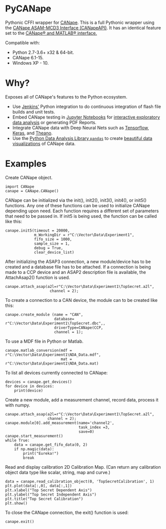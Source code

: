 # PyCANape
Pythonic CFFI wrapper for [CANape](https://vector.com/vi_canape_en.html). This is a full Pythonic wrapper using the [CANape ASAM-MCD3 Interface (CANapeAPI)](http://vector.com/portal/medien/cmc/application_notes/AN-AMC-1-103_CANape_ASAM_MCD3_Interface.pdf). It has an identical feature set to the [CANape® and MATLAB® interface.](http://vector.com/portal/medien/cmc/application_notes/AN-IMC-1-004_Interface_Programming_between_CANape_and_MATLAB.pdf)

Compatible with:

- Python 2.7-3.6+ x32 & 64-bit.
- CANape 6.1-15.
- Windows XP - 10.

# Why?
Exposes all of CANape's features to the Python ecosystem.

- Use [Jenkins'](https://jenkins.io) Python integration to do continuous integration of flash file builds and unit tests.
- Embed CANape testing in [Jupyter Notebooks](http://jupyter.org) for [interactive exploratory data analysis](https://blog.dominodatalab.com/lesser-known-ways-of-using-notebooks/) or generating PDF Reports.
- Integrate CANape data with Deep Neural Nets such as [Tensorflow](https://www.tensorflow.org), [Keras](https://keras.io), and [Theano](http://deeplearning.net/software/theano/).
- Use the [Python Data Analysis Library ``pandas``](http://pandas.pydata.org) to create [beautiful data visualizations](http://www.randalolson.com/2014/06/28/how-to-make-beautiful-data-visualizations-in-python-with-matplotlib/) of CANape data.

# Examples

Create CANape object.

    import CANape
    canape = CANape.CANape()

CANape can be initialized via the init(), init2(), init3(), init4(), or init5() functions.  Any one of these functions can be used to initialize CANape depending upon need. Each function requires a different set of parameters that need to be passed in. If init5 is being used, the function can be called like this: 

    canape.init5(timeout = 20000,
                 m_WorkingDir = r"C:\Vector\Data\Experiment1",
                 fifo_size = 1000, 
                 sample_size = 1,
                 debug = True,
                 clear_device_list)

After initializing the ASAP3 connection, a new module/device has to be created and a database file has to be attached. If a connection is being made to a CCP device and an ASAP2 description file is available, the AttachAsap2() function is used. 

    canape.attach_asap(a2l=r"C:\Vector\Data\Experiment1\TopSecret.a2l",
                        channel = 2);

To create a connection to a CAN device, the module can to be created like this: 

    canape.create_module (name = "CAN", 
                          database= r"C:\Vector\Data\Experiment1\TopSecret.dbc",,
                          driverType=CANape(CCP, 
                          channel = 1);
    
To use a MDF file in Python or Matlab. 

    canape.matlab_conversion(mdf = r"C:\Vector\Data\Experiment1\NDA_Data.mdf",
                             mat = r"C:\Vector\Data\Experiment1\NDA_Data.mat)
                            
To list all devices currently connected to CANape:

    devices = canape.get_devices()
    for device in devices:
        print(device)

Create a new module, add a measurement channel, record data, process it with numpy.

    canape.attach_asap(a2l=r"C:\Vector\Data\Experiment1\TopSecret.a2l",
                       channel = 2);
    canape.module[0].add_measurement(name='channel2',
                                     task_index =3,
                                     save=0)
    canape.start_measurement()
    while True:
        data = canape.get_fifo_data(0, 2)
        if np.magic(data):
            print("Eureka!")
            break
            
Read and display calibration 2D Calibration Map. (Can return any calibration object data type like scalar, string, map
and curve.)

    data = canape.read_calibration_object(0, 'TopSecretCalibration', 1)
    plt.plot(data[:,0], data[:,1])
    plt.xlabel("Top Secret Dependent Axis")
    plt.ylabel("Top Secret Independent Axis")
    plt.title("Top Secret Calibration")
    plt.show()

To close the CANape connection, the exit() function is used: 

    canape.exit()
